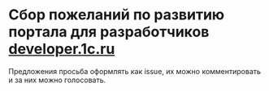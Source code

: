 # Сбор пожеланий по развитию портала для разработчиков [developer.1c.ru](https://developer.1c.ru/)

Предложения просьба оформлять как issue, их можно комментировать и за них можно голосовать. 